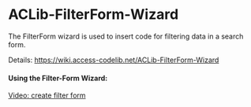 # ACLib-FilterForm-Wizard

The FilterForm wizard is used to insert code for filtering data in a search form.

Details: https://wiki.access-codelib.net/ACLib-FilterForm-Wizard

#### Using the Filter-Form Wizard:
[Video: create filter form](https://access-codelib.net/videos/ACLib-FilterForm-Wizard/filter-formular-aus-datenquelle/)

